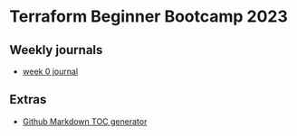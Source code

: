# Terraform Beginner Bootcamp 2023

##   Weekly journals
- [week 0 journal](journal/week0.md)

##  Extras
- [Github Markdown TOC generator](https://ecotrust-canada.github.io/markdown-toc/)
